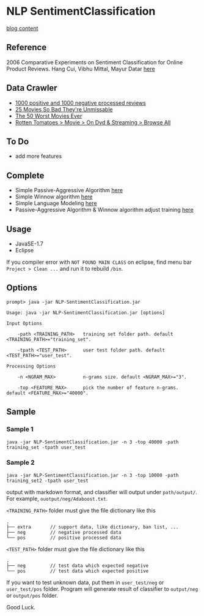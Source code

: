 # NLP SentimentClassification #

[blog content](http://morris821028.github.io/2014/12/05/NLP-paper2/)

## Reference ##

2006 Comparative Experiments on Sentiment Classification for Online Product Reviews.
Hang Cui, Vibhu Mittal, Mayur Datar [here][1]

[1]: http://dl.acm.org/citation.cfm?id=1597389

## Data Crawler ##

* [1000 positive and 1000 negative processed reviews](http://www.cs.cornell.edu/People/pabo/movie-review-data/)
* [25 Movies So Bad They're Unmissable](http://www.rottentomatoes.com/m/showgirls/news/1868670/1/25_movies_so_bad_theyre_unmissable/)
* [The 50 Worst Movies Ever](http://www.empireonline.com/features/50-worst-movies-ever/default.asp?film=1)
* [Rotten Tomatoes > Movie > On Dvd & Streaming > Browse All](http://www.rottentomatoes.com/)

## To Do ##

* add more features

## Complete ##

* Simple Passive-Aggressive Algorithm [here][1]
* Simple Winnow algorithm [here][1]
* Simple Language Modeling [here][1]
* Passive-Aggressive Algorithm & Winnow algorithm adjust training [here][1]

[1]: http://dl.acm.org/citation.cfm?id=1597389

## Usage ##

* JavaSE-1.7
* Eclipse

If you compiler error with `NOT FOUND MAIN CLASS` on eclipse, find menu bar `Project > Clean ...` and run it to rebuild `/bin`.

## Options ##

```
prompt> java -jar NLP-SentimentClassification.jar

Usage: java -jar NLP-SentimentClassification.jar [options]

Input Options

	-path <TRAINING_PATH>	training set folder path. default <TRAINING_PATH>="training_set".

	-tpath <TEST_PATH>		user test folder path. default <TEST_PATH>="user_test".

Processing Options	
	
	-n <NGRAM_MAX>			n-grams size. default <NGRAM_MAX>="3".

	-top <FEATURE_MAX>		pick the number of feature n-grams. default <FEATURE_MAX>="40000".
```

## Sample ##

### Sample 1 ###

```
java -jar NLP-SentimentClassification.jar -n 3 -top 40000 -path training_set -tpath user_test
```

### Sample 2 ###

```
java -jar NLP-SentimentClassification.jar -n 3 -top 10000 -path training_set2 -tpath user_test
```

output with markdown format, and classifier will output under `path/output/`. For example, `ouotput/neg/Adaboost.txt`.

`<TRAINING_PATH>` folder must give the file dictionary like this

```
.
├── extra		// support data, like dictionary, ban list, ...
├── neg 		// negative processed data 
└── pos 		// positive processed data
```

`<TEST_PATH>` folder must give the file dictionary like this

```
.
├── neg 		// test data which expected negative
└── pos 		// test data which expected positive
```

If you want to test unknown data, put them in `user_test/neg` or `user_test/pos` folder. Program will generate result of classifier to `output/neg` or `output/pos` folder. 

Good Luck.